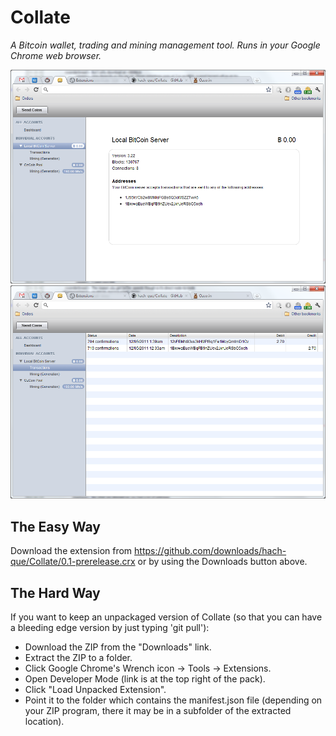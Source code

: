 Collate
====================
_A Bitcoin wallet, trading and mining management tool.  Runs in your Google Chrome web browser._

![BitCoin dashboard](screenshot01.png)
![BitCoin transactions](screenshot02.png)

The Easy Way
---------------------
Download the extension from https://github.com/downloads/hach-que/Collate/0.1-prerelease.crx or by using the Downloads button above.

The Hard Way
---------------------
If you want to keep an unpackaged version of Collate (so that you can have a bleeding edge version by just typing 'git pull'):

* Download the ZIP from the "Downloads" link.
* Extract the ZIP to a folder.
* Click Google Chrome's Wrench icon -> Tools -> Extensions.
* Open Developer Mode (link is at the top right of the pack).
* Click "Load Unpacked Extension".
* Point it to the folder which contains the manifest.json file (depending on your ZIP program, there it may be in a subfolder of the extracted location).